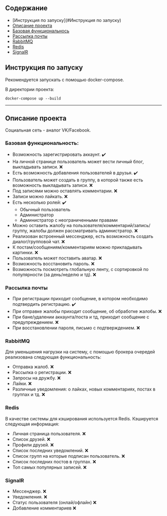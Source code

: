 ## Содержание

- [Инструкция по запуску](#Инструкция по запуску)
- [Описание проекта](#описание-проекта)
- [Базовая функциональнось](#базовая-функциональность-)
- [Рассылка почты](#рассылка-почты)
- [RabbitMQ](#rabbitmq)
- [Redis](#redis)
- [SignalR](#signalr)

## Инструкция по запуску
<p>Рекомендуется запускать с помощью docker-compose.</p>
<p>В директории проекта:</p>

``docker-compose up --build``
___
## Описание проекта
Социальная сеть - аналог VK/Facebook.
### Базовая функциональность: 

- Возможность зарегистрировать аккаунт. :heavy_check_mark:
- На личной странице пользователь может вести личный блог, выкладывать записи. :x:
- Есть возможность добавления пользователей в друзья. :heavy_check_mark:
- Пользователь может создать в группу, в которой также есть возможность выкладывать записи. :x:
- Под записями можно оставлять комментарии.  :x:
- Записи можно лайкать. :x:
- Есть несколько ролей:  :heavy_check_mark:
  - Обычный пользователь
  - Администратор
  - Администратор с неограниченными правами
- Можно оставить жалобу на пользователя/комментарий/запись/группу, жалобы должен рассматривать администратор. :x:
- Реализован встроенный мессенджер, есть возможность создать диалог/групповой чат. :x:
- К постам/сообщениям/комментариям можно прикладывать картинки. :x:
- Пользователь может поставить аватар. :x:
- Возможность восстановить пароль. :x:
- Возможность посмотреть глобальную ленту, с сортировкой по популярности (за день/неделю и тд). :x:

### Рассылка почты

- При регистрации приходит сообщение, в котором необходимо подтвердить регистрацию. :heavy_check_mark:
- При отправке жалобы приходит сообщение, об обработке жалобы. :x:
- При бане/удалении аккаунта/поста и тд, приходит сообщение с предупреждением. :x:
- При восстановлении пароля, письмо с подтверждением. :x:

### RabbitMQ

Для уменьшения нагрузки на систему, с помощью брокера очередей реализована следующая функциональность:
- Отправка жалоб. :x:
- Рассылка о регистрации. :x:
- Запросы на дружбу. :x:
- Лайки. :x:
- Различные уведомления: о лайках, новых комментариях, постах в группах и тд. :x:

### Redis

В качестве системы для кэширования используется Redis. Кэшируется следующая информация: 
- Личная страница пользователя. :x:
- Список друзей. :x:
- Профили друзей. :x:
- Список последних уведомлений. :x:
- Список групп на которые подписан пользователь. :x:
- Список последних постов в группах. :x:
- Топ самых популярных записей. :x:

### SignalR

- Мессенджер. :x:
- Уведомления.  :x:
- Статус пользователя (онлай/офлайн) :x:
- Добавление комментариев :x:

